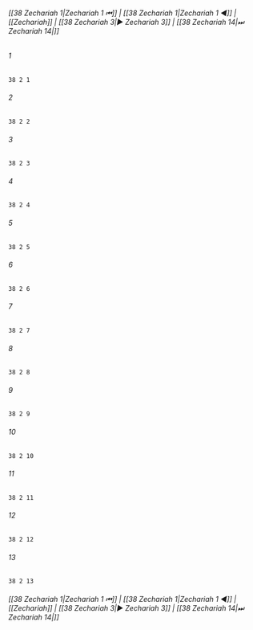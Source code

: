 
###### [[38 Zechariah 1|Zechariah 1 ⏮]] | [[38 Zechariah 1|Zechariah 1 ◀]] | [[Zechariah]] | [[38 Zechariah 3|▶ Zechariah 3]] | [[38 Zechariah 14|⏭ Zechariah 14|]]

###### 1
``` verse
38 2 1 
```
###### 2
``` verse
38 2 2 
```
###### 3
``` verse
38 2 3 
```
###### 4
``` verse
38 2 4 
```
###### 5
``` verse
38 2 5 
```
###### 6
``` verse
38 2 6 
```
###### 7
``` verse
38 2 7 
```
###### 8
``` verse
38 2 8 
```
###### 9
``` verse
38 2 9 
```
###### 10
``` verse
38 2 10 
```
###### 11
``` verse
38 2 11 
```
###### 12
``` verse
38 2 12 
```
###### 13
``` verse
38 2 13 
```

###### [[38 Zechariah 1|Zechariah 1 ⏮]] | [[38 Zechariah 1|Zechariah 1 ◀]] | [[Zechariah]] | [[38 Zechariah 3|▶ Zechariah 3]] | [[38 Zechariah 14|⏭ Zechariah 14|]]

